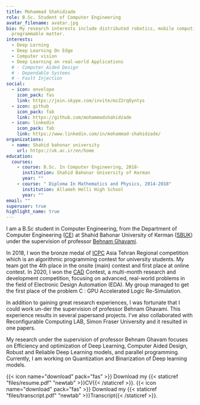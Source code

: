 ```yaml
---
title: Mohammad Shahidzade
role: B.Sc. Student of Computer Engineering
avatar_filename: avatar.jpg
bio: My research interests include distributed robotics, mobile computing and
  programmable matter.
interests:
  - Deep Lerning
  - Deep Learning On Edge
  - Computer vision
  - Deep Learning on real-world Applications
  # - Computer Aided Design
  # - Dependable Systems
  # - Fault Injection
social:
  - icon: envelope
    icon_pack: fas
    link: https://join.skype.com/invite/mzZ2rqOyntys
  - icon: github
    icon_pack: fab
    link: https://github.com/mohammadshahidzade
  - icon: linkedin
    icon_pack: fab
    link: https://www.linkedin.com/in/mohammad-shahidzade/
organizations:
  - name: Shahid bahonar university
    url: https://uk.ac.ir/en/home
education:
  courses:
    - course: B.Sc. In Computer Engineering, 2018-
      institution: Shahid Bahonar University of Kerman
      year: ""
    - course: " Diploma In Mathematics and Physics, 2014-2018"
      institution: Allameh Helli High School
      year: ""
email: ""
superuser: true
highlight_name: true
---
```

<!--StartFragment-->

I am a B.Sc student in Computer Engineering, from the Department of Computer Engineering ([CE](https://ce.uk.ac.ir/en/home)) at Shahid Bahonar University of Kerman ([SBUK](https://uk.ac.ir/en/home)) under the supervision of professor [Behnam Ghavami](https://scholar.google.com/citations?user=a0vk8BkAAAAJ&hl=en).

In 2018, I won the bronze medal of [ICPC](https://icpc.global/ICPCID/SI3UCW9WVUQI) Asia Tehran Regional competition which is an algorithmic programming contest for university students. My team got the 4th place in the onsite (main) contest and first place at online contest. In 2020, I won the [CAD](http://iccad-contest.org/2020/winners.html) Contest, a multi-month research and development competition, focusing on advanced, real-world problems in the field of Electronic Design Automation (EDA). My group managed to get the first place of the problem C : GPU Accelerated Logic Re-Simulation.

In addition to gaining great research experiences, I was fortunate that I could work un-der the supervision of professor Behnam Ghavami. This experience results in several papersand projects. I’ve also collaborated with Reconfigurable Computing LAB, Simon Fraser University and it resulted in one papers.


My research under the supervision of professor Behnam Ghavam focuses on Efficiency and optimization of Deep Learning, Computer Aided Design, Robust and Reliable Deep Learning models, and parallel programming. Currently, I am working on Quantization and Binarization of Deep learning models.
<!--EndFragment-->

{{< icon name="download" pack="fas" >}} Download my {{< staticref "files/resume.pdf" "newtab" >}}CV{{< /staticref >}}.
{{< icon name="download" pack="fas" >}} Download my {{< staticref "files/transcript.pdf" "newtab" >}}Transcript{{< /staticref >}}.
